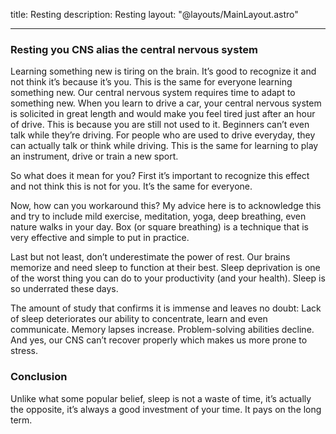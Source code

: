 title: Resting
description: Resting
layout: "@layouts/MainLayout.astro"

---

### Resting you CNS alias the central nervous system

Learning something new is tiring on the brain. It’s good to recognize it and not think it’s because it’s you. This is the same for everyone learning something new. Our central nervous system requires time to adapt to something new. When you learn to drive a car, your central nervous system is solicited in great length and would make you feel tired just after an hour of drive. This is because you are still not used to it. Beginners can’t even talk while they’re driving. For people who are used to drive everyday, they can actually talk or think while driving. This is the same for learning to play an instrument, drive or train a new sport.

So what does it mean for you? First it’s important to recognize this effect and not think this is not for you. It’s the same for everyone.

Now, how can you workaround this? My advice here is to acknowledge this and try to include mild exercise, meditation, yoga, deep breathing, even nature walks in your day. Box (or square breathing) is a technique that is very effective and simple to put in practice.

Last but not least, don’t underestimate the power of rest. Our brains memorize and need sleep to function at their best. Sleep deprivation is one of the worst thing you can do to your productivity (and your health). Sleep is so underrated these days.

The amount of study that confirms it is immense and leaves no doubt: Lack of sleep deteriorates our ability to concentrate, learn and even communicate. Memory lapses increase. Problem-solving abilities decline. And yes, our CNS can’t recover properly which makes us more prone to stress.

### Conclusion

Unlike what some popular belief, sleep is not a waste of time, it’s actually the opposite, it’s always a good investment of your time. It pays on the long term.
